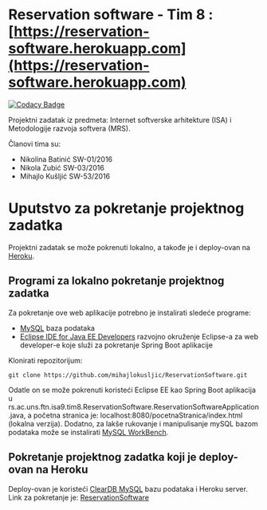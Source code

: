 # Reservation software - Tim 8 : [https://reservation-software.herokuapp.com](https://reservation-software.herokuapp.com)

[![Codacy Badge](https://api.codacy.com/project/badge/Grade/d9ee2959fe3d418d9cd05e706d3e1969)](https://app.codacy.com/app/mihajlokusljic/ReservationSoftware?utm_source=github.com&utm_medium=referral&utm_content=mihajlokusljic/ReservationSoftware&utm_campaign=Badge_Grade_Dashboard)

Projektni zadatak iz predmeta: Internet softverske arhitekture (ISA) i Metodologije razvoja softvera (MRS).

Članovi tima su:
* Nikolina Batinić SW-01/2016
* Nikola Zubić SW-03/2016
* Mihajlo Kušljić SW-53/2016

# Uputstvo za pokretanje projektnog zadatka
Projektni zadatak se može pokrenuti lokalno, a takođe je i deploy-ovan na [Heroku](https://www.heroku.com/).

## Programi za lokalno pokretanje projektnog zadatka
Za pokretanje ove web aplikacije potrebno je instalirati sledeće programe:
* [MySQL](https://www.mysql.com/downloads/) baza podataka
* [Eclipse IDE for Java EE Developers](https://www.eclipse.org/downloads/packages/release/kepler/sr2/eclipse-ide-java-ee-developers) razvojno okruženje Eclipse-a za web developer-e koje služi za pokretanje Spring Boot aplikacije

Klonirati repozitorijum:
```
git clone https://github.com/mihajlokusljic/ReservationSoftware.git
```
Odatle on se može pokrenuti koristeći Eclipse EE kao Spring Boot aplikacija u rs.ac.uns.ftn.isa9.tim8.ReservationSoftware.ReservationSoftwareApplication.java, a početna stranica je: localhost:8080/pocetnaStranica/index.html (lokalna verzija).
Dodatno, za lakše rukovanje i manipulisanje mySQL bazom podataka može se instalirati [MySQL WorkBench](https://www.mysql.com/products/workbench/).

## Pokretanje projektnog zadatka koji je deploy-ovan na Heroku
Deploy-ovan je koristeći [ClearDB MySQL](https://devcenter.heroku.com/articles/cleardb) bazu podataka i Heroku server.
Link za pokretanje je: [ReservationSoftware](http://reservation-software.herokuapp.com)
